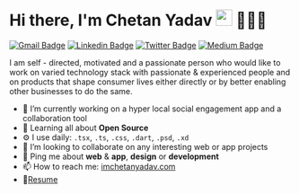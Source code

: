 # Hi there, I'm Chetan Yadav <img src="https://github.com/TheDudeThatCode/TheDudeThatCode/blob/master/Assets/Hi.gif" width="29px"> 👨🏻‍💻

[![Gmail Badge](https://img.shields.io/badge/-sdey9@uic.edu-c14438?style=flat&logo=Gmail&logoColor=white)](mailto:imchetanyadav@gmail.com "Connect via Email")
[![Linkedin Badge](https://img.shields.io/badge/-Samujjwaal%20Dey-0072b1?style=flat&logo=Linkedin&logoColor=white)](https://www.linkedin.com/in/imchetanyadav/ "Connect on LinkedIn")
[![Twitter Badge](https://img.shields.io/badge/-@samujjwaal-00acee?style=flat&logo=Twitter&logoColor=white)](https://twitter.com/intent/follow?screen_name=im_chetanyadav "Follow on Twitter")
[![Medium Badge](https://img.shields.io/badge/-@sakshamtaneja-03a57a?style=flat-square&labelColor=000000&logo=Medium&link=https://imchetanyadav.medium.com/)](https://imchetanyadav.medium.com/)

I am self - directed, motivated and a passionate person who would like to work on varied technology stack with passionate & experienced people and on products that shape consumer lives either directly or by better enabling other businesses to do the same. 

- 🔭 I’m currently working on a hyper local social engagement app and a collaboration tool
- 🌱 Learning all about **Open Source**
- ⚙️ I use daily: `.tsx`, `.ts`, `.css`, `.dart`, `.psd`, `.xd`
- 👯 I’m looking to collaborate on any interesting web or app projects
- 💬 Ping me about **web** & **app**, **design** or **development**
- 📫 How to reach me: [imchetanyadav.com](https://imchetanyadav.com)
- 📝[Resume](https://drive.google.com/file/d/1db4KThrc1tR1g_u37E_kZ-EEj72u8kgt/view)
